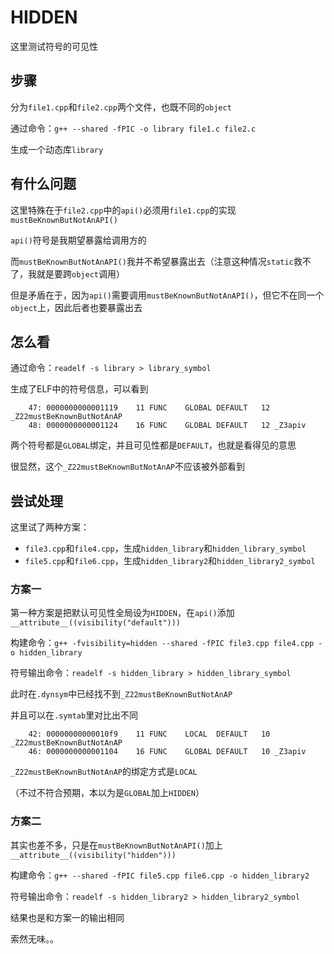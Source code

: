 # HIDDEN

这里测试符号的可见性

## 步骤

分为`file1.cpp`和`file2.cpp`两个文件，也既不同的`object`

通过命令：`g++ --shared -fPIC -o library file1.c file2.c`

生成一个动态库`library`

## 有什么问题

这里特殊在于`file2.cpp`中的`api()`必须用`file1.cpp`的实现`mustBeKnownButNotAnAPI()`

`api()`符号是我期望暴露给调用方的

而`mustBeKnownButNotAnAPI()`我并不希望暴露出去（注意这种情况`static`救不了，我就是要跨`object`调用）

但是矛盾在于，因为`api()`需要调用`mustBeKnownButNotAnAPI()`，但它不在同一个`object`上，因此后者也要暴露出去

## 怎么看

通过命令：`readelf -s library > library_symbol`

生成了ELF中的符号信息，可以看到

```
    47: 0000000000001119    11 FUNC    GLOBAL DEFAULT   12 _Z22mustBeKnownButNotAnAP
    48: 0000000000001124    16 FUNC    GLOBAL DEFAULT   12 _Z3apiv
```

两个符号都是`GLOBAL`绑定，并且可见性都是`DEFAULT`，也就是看得见的意思

很显然，这个`_Z22mustBeKnownButNotAnAP`不应该被外部看到

## 尝试处理

这里试了两种方案：
- `file3.cpp`和`file4.cpp`，生成`hidden_library`和`hidden_library_symbol`
- `file5.cpp`和`file6.cpp`，生成`hidden_library2`和`hidden_library2_symbol`

### 方案一

第一种方案是把默认可见性全局设为`HIDDEN`，在`api()`添加`__attribute__((visibility("default")))`

构建命令：`g++ -fvisibility=hidden --shared -fPIC file3.cpp file4.cpp -o hidden_library`

符号输出命令：`readelf -s hidden_library > hidden_library_symbol`

此时在`.dynsym`中已经找不到`_Z22mustBeKnownButNotAnAP`

并且可以在`.symtab`里对比出不同

```
    42: 00000000000010f9    11 FUNC    LOCAL  DEFAULT   10 _Z22mustBeKnownButNotAnAP
    46: 0000000000001104    16 FUNC    GLOBAL DEFAULT   10 _Z3apiv
```

`_Z22mustBeKnownButNotAnAP`的绑定方式是`LOCAL`

（不过不符合预期，本以为是`GLOBAL`加上`HIDDEN`）

### 方案二

其实也差不多，只是在`mustBeKnownButNotAnAPI()`加上`__attribute__((visibility("hidden")))`

构建命令：`g++ --shared -fPIC file5.cpp file6.cpp -o hidden_library2`

符号输出命令：`readelf -s hidden_library2 > hidden_library2_symbol`

结果也是和方案一的输出相同

索然无味。。
